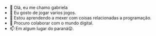 - 👋 Olá, eu me chamo gabriela
- 👀 Eu gosto de jogar varios jogos.
- 🌱 Estou aprendendo a mexer com coisas relacionadas a programação.
- 💞️ Procuro colaborar com o mundo digital.
- 📫 Em algum lugar do paraná😜.


<!---
rodriguesgabriela/rodriguesgabriela is a ✨ special ✨ repository because its `README.md` (this file) appears on your GitHub profile.
You can click the Preview link to take a look at your changes.
--->

